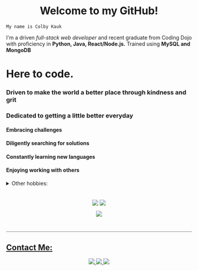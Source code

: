 <h1 align="center"> 
Welcome to my GitHub!</h1>

<p align = "center">

    My name is Colby Kauk

I'm a driven *full-stack web developer* and recent graduate from Coding Dojo with proficiency in __Python, Java, React/Node.js.__ Trained using __MySQL and MongoDB__

# Here to code. 

### Driven to make the world a better place through kindness and grit
### Dedicated to getting a little better everyday
#### Embracing challenges
#### Diligently searching for solutions
#### Constantly learning new languages
#### Enjoying working with others

<details>
<summary>Other hobbies:
</summary>
<br> 

- Handstands 
- Juggling
- Spinning poi
- Playing music
- Personal fitness: HIIT, HOT ROOM, BARRY'S, PELOTON
- Listening to books and learning about how the human brain functions. Particularly in respect to its biases and shortcomings
</details>

<p align="center" style="padding-top: 20px">
    <img align="center" src="https://github-readme-stats.vercel.app/api?username=s3mi0tics&show_icons=true&theme=merko&line_height=27" />
    <img align="center" src="https://github-readme-stats.vercel.app/api/top-langs/?username=s3mi0tics&theme=merko&hide=html,css, shell">
</p>
<p align="center" style="border-bottom: 1px solid gray; padding-bottom: 40px"> 
<img src="https://github-readme-streak-stats.herokuapp.com/?user=s3mi0tics&show_icons=true&locale=en&layout=compact&theme=merko&line_height=0"> 
</p>
<h2 style="text-decoration: underline">Contact Me:</h2>
<p justify-content="space-evenly" align="center">
    <a href="mailto:colby.kauk@gmail.com?subject=Hello from your GitHub page!" target="_blank" rel="noopener noreferrer">
    <img src="https://img.shields.io/badge/-GMAIL-FFFFFF?style=for-the-badge&logo=gmail&logoColor=E45139"/>
    </a>
    <a href="https://www.linkedin.com/in/colby-kauk/" target="_blank" rel="noopener noreferrer"><img src="https://img.shields.io/badge/-LinkedIn-333333?style=for-the-badge&logo=linkedin&logoColor=0A66C2"/>
    </a>
    <a href="https://discordapp.com/users/796608485437210694" target="_blank" rel="noopener noreferrer"><img src="https://img.shields.io/badge/-DISCORD-444444?style=for-the-badge&logo=discord&logoColor=7289DA"/>
    </a>
</p>
